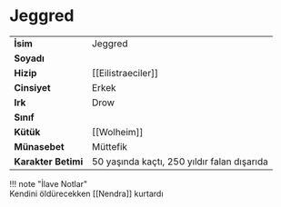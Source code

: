 # Jeggred   
|  |  |  
|---|---|  
| **İsim** | Jeggred |  
| **Soyadı** |  |  
| **Hizip** | [[Eilistraeciler]] |  
| **Cinsiyet** | Erkek |  
| **Irk** | Drow |  
| **Sınıf** |  |  
| **Kütük** | [[Wolheim]] |  
| **Münasebet** | Müttefik |  
| **Karakter Betimi** | 50 yaşında kaçtı, 250 yıldır falan dışarıda |  
  
  
!!! note "İlave Notlar"  
	Kendini öldürecekken [[Nendra]] kurtardı  
